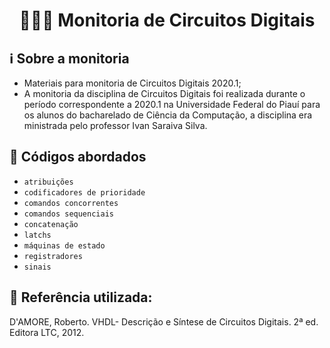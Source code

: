 <h1 align="center"> 👩🏻‍🏫 Monitoria de Circuitos Digitais  </h1>

## ℹ️ Sobre a monitoria
- Materiais para monitoria de Circuitos Digitais 2020.1;
- A monitoria da disciplina de Circuitos Digitais foi realizada durante o período correspondente a 2020.1 na Universidade Federal do Piauí para os alunos do bacharelado de Ciência da Computação, a disciplina era ministrada pelo professor Ivan Saraiva Silva.

## 🧾 Códigos abordados
- `atribuições`
- `codificadores de prioridade`
- `comandos concorrentes`
- `comandos sequenciais`
- `concatenação`
- `latchs`
- `máquinas de estado`
- `registradores`
- `sinais`

## 📖 Referência utilizada:
D'AMORE, Roberto. VHDL- Descrição e Síntese de Circuitos Digitais. 2ª ed. Editora LTC, 2012.
